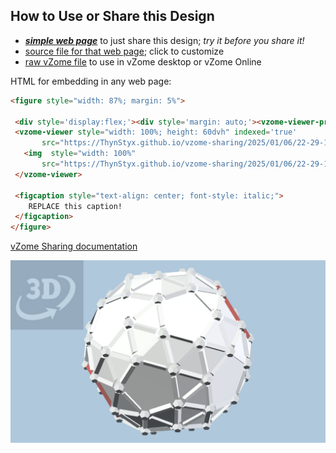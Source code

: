 
## How to Use or Share this Design

 - [***simple web page***](<https://ThynStyx.github.io/vzome-sharing/2025/01/06/22-29-15-snub-dodec-field-dextro-snub-dodec-2-edited-JK-(3)/>) to just share this design; *try it before you share it!*
 - [source file for that web page](<https://github.com/ThynStyx/vzome-sharing/edit/main/2025/01/06/22-29-15-snub-dodec-field-dextro-snub-dodec-2-edited-JK-(3)/index.md>); click to customize
 - [raw vZome file](<https://raw.githubusercontent.com/ThynStyx/vzome-sharing/main/2025/01/06/22-29-15-snub-dodec-field-dextro-snub-dodec-2-edited-JK-(3)/snub-dodec-field-dextro-snub-dodec-2-edited-JK-(3).vZome>) to use in vZome desktop or vZome Online
 
 HTML for embedding in any web page:
 ```html
<figure style="width: 87%; margin: 5%">
  
  <div style='display:flex;'><div style='margin: auto;'><vzome-viewer-previous label='prev step'></vzome-viewer-previous><vzome-viewer-next label='next step'></vzome-viewer-next></div></div>
  <vzome-viewer style="width: 100%; height: 60dvh" indexed='true'
        src="https://ThynStyx.github.io/vzome-sharing/2025/01/06/22-29-15-snub-dodec-field-dextro-snub-dodec-2-edited-JK-(3)/snub-dodec-field-dextro-snub-dodec-2-edited-JK-(3).vZome" >
    <img  style="width: 100%"
        src="https://ThynStyx.github.io/vzome-sharing/2025/01/06/22-29-15-snub-dodec-field-dextro-snub-dodec-2-edited-JK-(3)/snub-dodec-field-dextro-snub-dodec-2-edited-JK-(3).png" >
  </vzome-viewer>

  <figcaption style="text-align: center; font-style: italic;">
     REPLACE this caption!
  </figcaption>
</figure>

 ```

[vZome Sharing documentation](https://vzome.github.io/vzome/sharing.html#how-it-works)

![Image](<snub-dodec-field-dextro-snub-dodec-2-edited-JK-(3).png>)

